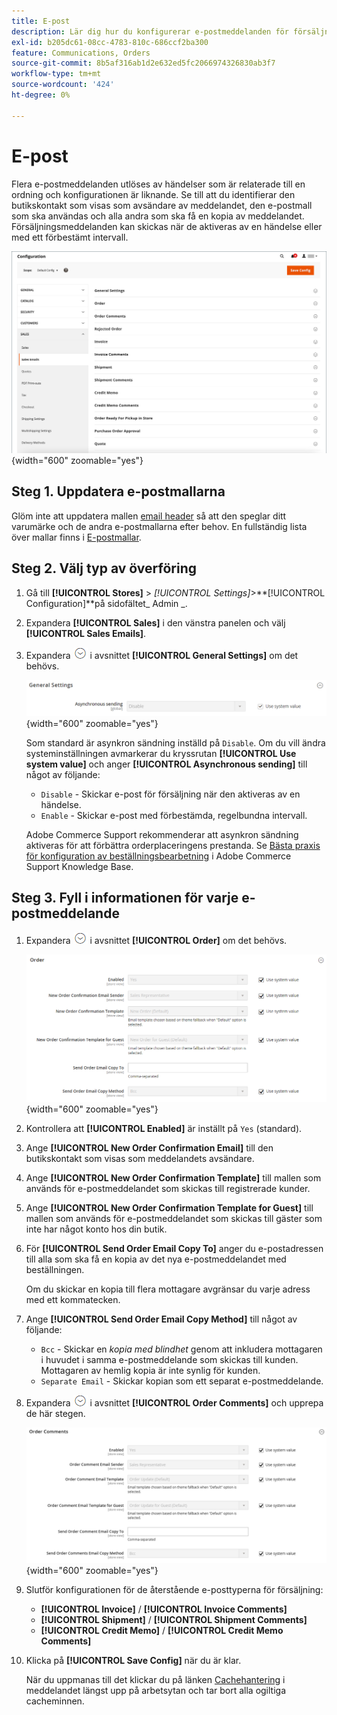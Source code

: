 ```yaml
---
title: E-post
description: Lär dig hur du konfigurerar e-postmeddelanden för försäljning för att ge stöd åt kommunikation med kunder om deras beställningar.
exl-id: b205dc61-08cc-4783-810c-686ccf2ba300
feature: Communications, Orders
source-git-commit: 8b5af316ab1d2e632ed5fc2066974326830ab3f7
workflow-type: tm+mt
source-wordcount: '424'
ht-degree: 0%

---
```


# E-post

Flera e-postmeddelanden utlöses av händelser som är relaterade till en ordning och konfigurationen är liknande. Se till att du identifierar den butikskontakt som visas som avsändare av meddelandet, den e-postmall som ska användas och alla andra som ska få en kopia av meddelandet. Försäljningsmeddelanden kan skickas när de aktiveras av en händelse eller med ett förbestämt intervall.

![Försäljningskonfiguration - säljmeddelanden](./assets/config-sales-sales-email-full.png){width="600" zoomable="yes"}

## Steg 1. Uppdatera e-postmallarna

Glöm inte att uppdatera mallen [email header](../systems/email-template-custom.md#header-template) så att den speglar ditt varumärke och de andra e-postmallarna efter behov. En fullständig lista över mallar finns i [E-postmallar](../systems/email-templates.md).

## Steg 2. Välj typ av överföring

1. Gå till **[!UICONTROL Stores]** > _[!UICONTROL Settings]_>**[!UICONTROL Configuration]**på sidofältet_ Admin _.

1. Expandera **[!UICONTROL Sales]** i den vänstra panelen och välj **[!UICONTROL Sales Emails]**.

1. Expandera ![Expansionsväljaren](../assets/icon-display-expand.png) i avsnittet **[!UICONTROL General Settings]** om det behövs.

   ![Försäljningskonfiguration - allmänna inställningar för försäljning via e-post](../configuration-reference/sales/assets/sales-emails-general-settings.png){width="600" zoomable="yes"}

   Som standard är asynkron sändning inställd på `Disable`. Om du vill ändra systeminställningen avmarkerar du kryssrutan **[!UICONTROL Use system value]** och anger **[!UICONTROL Asynchronous sending]** till något av följande:

   - `Disable` - Skickar e-post för försäljning när den aktiveras av en händelse.
   - `Enable` - Skickar e-post med förbestämda, regelbundna intervall.

   Adobe Commerce Support rekommenderar att asynkron sändning aktiveras för att förbättra orderplaceringens prestanda. Se [Bästa praxis för konfiguration av beställningsbearbetning](https://experienceleague.adobe.com/docs/commerce-operations/implementation-playbook/best-practices/maintenance/order-processing-configuration.html) i Adobe Commerce Support Knowledge Base.

## Steg 3. Fyll i informationen för varje e-postmeddelande

1. Expandera ![Expansionsväljaren](../assets/icon-display-expand.png) i avsnittet **[!UICONTROL Order]** om det behövs.

   ![Försäljningskonfiguration - E-postförsäljningsorder](../configuration-reference/sales/assets/sales-emails-order.png){width="600" zoomable="yes"}

1. Kontrollera att **[!UICONTROL Enabled]** är inställt på `Yes` (standard).

1. Ange **[!UICONTROL New Order Confirmation Email]** till den butikskontakt som visas som meddelandets avsändare.

1. Ange **[!UICONTROL New Order Confirmation Template]** till mallen som används för e-postmeddelandet som skickas till registrerade kunder.

1. Ange **[!UICONTROL New Order Confirmation Template for Guest]** till mallen som används för e-postmeddelandet som skickas till gäster som inte har något konto hos din butik.

1. För **[!UICONTROL Send Order Email Copy To]** anger du e-postadressen till alla som ska få en kopia av det nya e-postmeddelandet med beställningen.

   Om du skickar en kopia till flera mottagare avgränsar du varje adress med ett kommatecken.

1. Ange **[!UICONTROL Send Order Email Copy Method]** till något av följande:

   - `Bcc` - Skickar en _kopia med blindhet_ genom att inkludera mottagaren i huvudet i samma e-postmeddelande som skickas till kunden. Mottagaren av hemlig kopia är inte synlig för kunden.
   - `Separate Email` - Skickar kopian som ett separat e-postmeddelande.

1. Expandera ![Expansionsväljaren](../assets/icon-display-expand.png) i avsnittet **[!UICONTROL Order Comments]** och upprepa de här stegen.

   ![Försäljningskonfiguration - E-postorderkommentarer för försäljning](../configuration-reference/sales/assets/sales-emails-order-comments.png){width="600" zoomable="yes"}

1. Slutför konfigurationen för de återstående e-posttyperna för försäljning:

   - **[!UICONTROL Invoice]** / **[!UICONTROL Invoice Comments]**
   - **[!UICONTROL Shipment]** / **[!UICONTROL Shipment Comments]**
   - **[!UICONTROL Credit Memo]** / **[!UICONTROL Credit Memo Comments]**

1. Klicka på **[!UICONTROL Save Config]** när du är klar.

   När du uppmanas till det klickar du på länken [Cachehantering](../systems/cache-management.md) i meddelandet längst upp på arbetsytan och tar bort alla ogiltiga cacheminnen.
